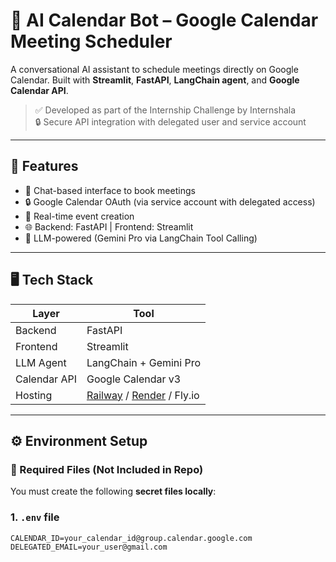 # 📅 AI Calendar Bot – Google Calendar Meeting Scheduler

A conversational AI assistant to schedule meetings directly on Google Calendar. Built with **Streamlit**, **FastAPI**, **LangChain agent**, and **Google Calendar API**.

> ✅ Developed as part of the Internship Challenge by Internshala  
> 🔒 Secure API integration with delegated user and service account

---

## 🚀 Features

- 🤖 Chat-based interface to book meetings
- 🔒 Google Calendar OAuth (via service account with delegated access)
- 📆 Real-time event creation
- 🌐 Backend: FastAPI | Frontend: Streamlit
- 🧠 LLM-powered (Gemini Pro via LangChain Tool Calling)

---

## 🖥️ Tech Stack

| Layer       | Tool |
|-------------|------|
| Backend     | FastAPI |
| Frontend    | Streamlit |
| LLM Agent   | LangChain + Gemini Pro |
| Calendar API| Google Calendar v3 |
| Hosting     | [Railway](https://railway.app) / [Render](https://render.com) / Fly.io |

---

## ⚙️ Environment Setup

### 🔑 Required Files (Not Included in Repo)

You must create the following **secret files locally**:

### 1. `.env` file

```env
CALENDAR_ID=your_calendar_id@group.calendar.google.com
DELEGATED_EMAIL=your_user@gmail.com
